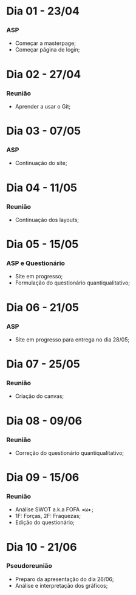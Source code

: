 # Dia 01 - 23/04
### ASP
- Começar a masterpage;
- Começar página de login;


# Dia 02 - 27/04
### Reunião
- Aprender a usar o Git;


# Dia 03 - 07/05
### ASP
- Continuação do site;


# Dia 04 - 11/05
### Reunião
- Continuação dos layouts;

# Dia 05 - 15/05
### ASP e Questionário
- Site em progresso;
- Formulação do questionário quantiqualitativo;

# Dia 06 - 21/05
### ASP
- Site em progresso para entrega no dia 28/05;

# Dia 07 - 25/05
### Reunião 
- Criação do canvas;

# Dia 08 - 09/06
### Reunião 
- Correção do questionário quantiqualitativo;

# Dia 09 - 15/06
### Reunião 
- Análise SWOT a.k.a FOFA ◑ω◐;
- 1F: Forças, 2F: Fraquezas;
- Edição do questionário;

# Dia 10 - 21/06
### Pseudoreunião
- Preparo da apresentação do dia 26/06;
- Análise e interpretação dos gráficos;

